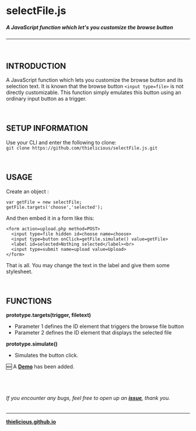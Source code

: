  # selectFile.js

##### A JavaScript function which let's you customize the browse button

---

<br>

## INTRODUCTION

A JavaScript function which lets you customize the browse button and its selection text. It is known that the browse button `<input type=file>` is not directly 
customizable. This function simply emulates this button using an ordinary input button as a trigger.

<br>

## SETUP INFORMATION

Use your CLI and enter the following to clone:<br>
`git clone https://github.com/thielicious/selectFile.js.git`

<br>

## USAGE

Create an object :
```
var getFile = new selectFile;
getFile.targets('choose','selected');
```

And then embed it in a form like this:<br>
```
<form action=upload.php method=POST>
  <input type=file hidden id=choose name=choose>
  <input type=button onClick=getFile.simulate() value=getFile>
  <label id=selected>Nothing selected</label><br>
  <input type=submit name=upload value=Upload>
</form>
```
That is all. You may change the text in the label and give them some stylesheet.

<br>

## FUNCTIONS

**prototype.targets(trigger, filetext)**
* Parameter 1 defines the ID element that triggers the browse file button<br>
* Parameter 2 defines the ID element that displays the selected file

**prototype.simulate()**
* Simulates the button click.

:new: A **[Demo](https://jsfiddle.net/Thielicious/4oxmsy49/)** has been added.

<br>
<br>

###### If you encounter any bugs, feel free to open up an **[issue](https://github.com/thielicious/selectFile.js/issues)**, thank you.

---
**[thielicious.github.io](http://thielicious.github.io)**